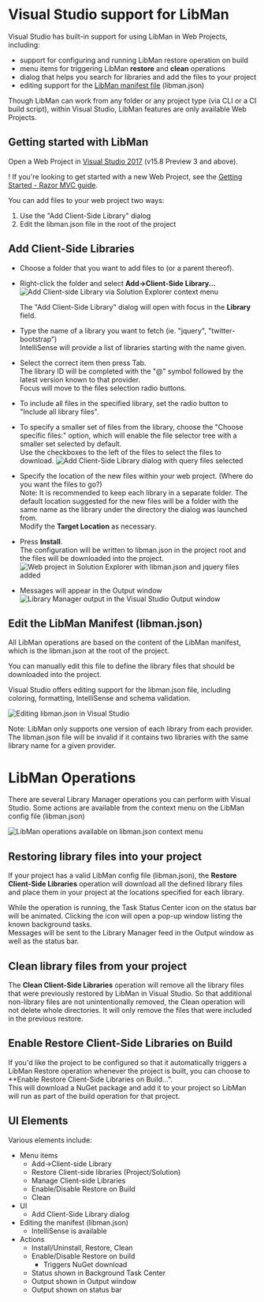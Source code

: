 # Visual Studio support for LibMan

Visual Studio has built-in support for using LibMan in Web Projects, including:

- support for configuring and running LibMan restore operation on build
- menu items for triggering LibMan **restore** and **clean** operations
- dialog that helps you search for libraries and add the files to your project
- editing support for the [LibMan manifest file](libman-manifest) (libman.json)

Though LibMan can work from any folder or any project type (via CLI or a CI build script), within Visual Studio, LibMan features are only available Web Projects.

## Getting started with LibMan

Open a Web Project in [Visual Studio 2017](https://visualstudio.com/vs) (v15.8 Preview 3 and above).

! If you're looking to get started with a new Web Project, see the [Getting Started - Razor MVC guide](getting-started-with-web).

You can add files to your web project two ways:
1. Use the "Add Client-Side Library" dialog
2. Edit the libman.json file in the root of the project

## Add Client-Side Libraries

- Choose a folder that you want to add files to (or a parent thereof).
- Right-click the folder and select **Add->Client-Side Library...**<br>
  ![Add Client-side Library via Solution Explorer context menu](https://user-images.githubusercontent.com/17131343/42005703-baa86756-7a2a-11e8-8a7b-791b75835c6a.png)

  The "Add Client-Side Library" dialog will open with focus in the **Library** field.<br>
- Type the name of a library you want to fetch (ie. "jquery", "twitter-bootstrap")<br>
  IntelliSense will provide a list of libraries starting with the name given.
- Select the correct item then press Tab.<br>
  The library ID will be completed with the "@" symbol followed by the latest version known to that provider.<br>
  Focus will move to the files selection radio buttons.
- To include all files in the specified library, set the radio button to "Include all library files".
- To specify a smaller set of files from the library, choose the "Choose specific files:" option, which will enable the file selector tree with a smaller set selected by default.<br>
  Use the checkboxes to the left of the files to select the files to download.
![Add Client-Side Library dialog with query files selected](https://user-images.githubusercontent.com/17131343/41642784-2499ab88-741e-11e8-9b62-db503d17b660.png)
- Specify the location of the new files within your web project. (Where do you want the files to go?)<br>
  Note: It is recommended to keep each library in a separate folder. The default location suggested for the new files will be a folder with the same name as the library under the directory the dialog was launched from.<br>
  Modify the **Target Location** as necessary.
- Press **Install**.<br>
  The configuration will be written to libman.json in the project root and the files will be downloaded into the project.<br>
![Web project in Solution Explorer with libman.json and jquery files added](https://user-images.githubusercontent.com/17131343/41643578-72bee682-7420-11e8-8008-66dfac003f6a.png)
- Messages will appear in the Output window
![Library Manager output in the Visual Studio Output window](https://user-images.githubusercontent.com/17131343/41643377-d6e4e32e-741f-11e8-9d64-9b62a952f2af.png)

## Edit the LibMan Manifest (libman.json)

All LibMan operations are based on the content of the LibMan manifest, which is the libman.json at the root of the project.

You can manually edit this file to define the library files that should be downloaded into the project.

Visual Studio offers editing support for the libman.json file, including coloring, formatting, IntelliSense and schema validation.

![Editing libman.json in Visual Studio](https://user-images.githubusercontent.com/17131343/41644228-4a552b50-7422-11e8-9a14-0704b5a60f17.png)

Note: LibMan only supports one version of each library from each provider. The libman.json file will be invalid if it contains two libraries with the same library name for a given provider.

# LibMan Operations

There are several Library Manager operations you can perform with Visual Studio.
Some actions are available from the context menu on the LibMan config file (libman.json)

![LibMan operations available on libman.json context menu](https://user-images.githubusercontent.com/17131343/42006690-473b4bac-7a30-11e8-8739-554995484f72.png)

## Restoring library files into your project

If your project has a valid LibMan config file (libman.json), the **Restore Client-Side Libraries** operation will download all the defined library files and place them in your project at the locations specified for each library.

While the operation is running, the Task Status Center icon on the status bar will be animated. Clicking the icon will open a pop-up window listing the known background tasks.<br>
Messages will be sent to the Library Manager feed in the Output window as well as the status bar.

## Clean library files from your project

The **Clean Client-Side Libraries** operation will remove all the library files that were previously restored by LibMan in Visual Studio. So that additional non-library files are not unintentionally removed, the Clean operation will not delete whole directories. It will only remove the files that were included in the previous restore.

## Enable Restore Client-Side Libraries on Build

If you'd like the project to be configured so that it automatically triggers a LibMan Restore operation whenever the project is built, you can choose to **Enable Restore Client-Side Libraries on Build...".<br>
This will download a NuGet package and add it to your project so LibMan will run as part of the build operation for that project.



## UI Elements
Various elements include:
- Menu items
  - Add->Client-side Library
  - Restore Client-side libraries (Project/Solution)
  - Manage Client-side Libraries
  - Enable/Disable Restore on Build
  - Clean
- UI
  - Add Client-Side Library dialog
- Editing the manifest (libman.json)
  - IntelliSense is available
- Actions
  - Install/Uninstall, Restore, Clean
  - Enable/Disable Restore on build
    - Triggers NuGet download
  - Status shown in Background Task Center
  - Output shown in Output window
  - Output shown on status bar